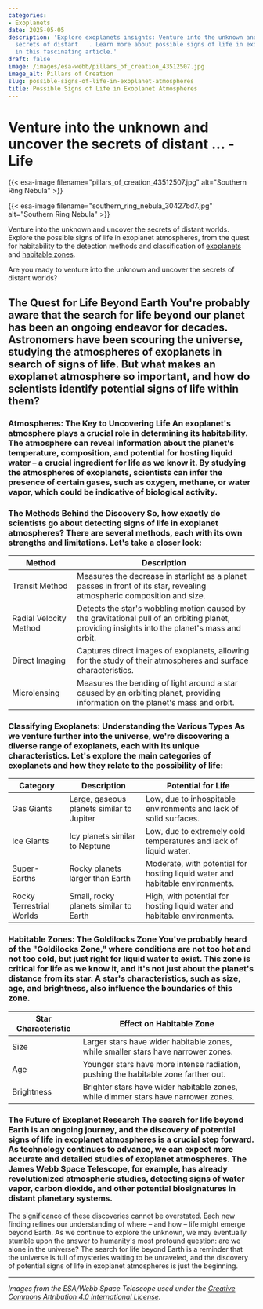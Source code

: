 ```yaml
---
categories:
- Exoplanets
date: 2025-05-05
description: 'Explore exoplanets insights: Venture into the unknown and uncover the
  secrets of distant   . Learn more about possible signs of life in exoplanet atmospheres
  in this fascinating article.'
draft: false
image: /images/esa-webb/pillars_of_creation_43512507.jpg
image_alt: Pillars of Creation
slug: possible-signs-of-life-in-exoplanet-atmospheres
title: Possible Signs of Life in Exoplanet Atmospheres
---
```


# Venture into the unknown and uncover the secrets of distant ... - Life
{{< esa-image filename="pillars_of_creation_43512507.jpg" alt="Southern Ring Nebula" >}}




{{< esa-image filename="southern_ring_nebula_30427bd7.jpg" alt="Southern Ring Nebula" >}}

Venture into the unknown and uncover the secrets of distant worlds. Explore the possible signs of life in exoplanet atmospheres, from the quest for habitability to the detection methods and classification of [exoplanets](/blog/exoplanets-and-the-quest-for-life-an-exploration-beyond-our-solar/solar-system/) and [habitable zones](/blog/the-elusive-exoplanets-within-the-habitable-zone-beyond-our-solar/solar-system/).

Are you ready to venture into the unknown and uncover the secrets of distant worlds?

 ## The Quest for Life Beyond Earth You're probably aware that the search for life beyond our planet has been an ongoing endeavor for decades. Astronomers have been scouring the universe, studying the atmospheres of exoplanets in search of signs of life. But what makes an exoplanet atmosphere so important, and how do scientists identify potential signs of life within them?

 ### Atmospheres: The Key to Uncovering Life An exoplanet's atmosphere plays a crucial role in determining its habitability. The atmosphere can reveal information about the planet's temperature, composition, and potential for hosting liquid water – a crucial ingredient for life as we know it. By studying the atmospheres of exoplanets, scientists can infer the presence of certain gases, such as oxygen, methane, or water vapor, which could be indicative of biological activity.

 ### The Methods Behind the Discovery So, how exactly do scientists go about detecting signs of life in exoplanet atmospheres? There are several methods, each with its own strengths and limitations. Let's take a closer look:

 | Method | Description |
| --- | --- |
| Transit Method | Measures the decrease in starlight as a planet passes in front of its star, revealing atmospheric composition and size. |
| Radial Velocity Method | Detects the star's wobbling motion caused by the gravitational pull of an orbiting planet, providing insights into the planet's mass and orbit. |
| Direct Imaging | Captures direct images of exoplanets, allowing for the study of their atmospheres and surface characteristics. |
| Microlensing | Measures the bending of light around a star caused by an orbiting planet, providing information on the planet's mass and orbit. | Each of these methods offers a unique window into the properties of an exoplanet and its atmosphere. By combining multiple detection methods, scientists can build a more comprehensive picture of a planet's potential habitability.

 ### Classifying Exoplanets: Understanding the Various Types As we venture further into the universe, we're discovering a diverse range of exoplanets, each with its unique characteristics. Let's explore the main categories of exoplanets and how they relate to the possibility of life:

 | Category | Description | Potential for Life |
| --- | --- | --- |
| Gas Giants | Large, gaseous planets similar to Jupiter | Low, due to inhospitable environments and lack of solid surfaces. |
| Ice Giants | Icy planets similar to Neptune | Low, due to extremely cold temperatures and lack of liquid water. |
| Super-Earths | Rocky planets larger than Earth | Moderate, with potential for hosting liquid water and habitable environments. |
| Rocky Terrestrial Worlds | Small, rocky planets similar to Earth | High, with potential for hosting liquid water and habitable environments. | These categories are not mutually exclusive, and many exoplanets exhibit characteristics from multiple categories. Understanding these differences is crucial in determining the likelihood of finding life on a particular planet.

 ### Habitable Zones: The Goldilocks Zone You've probably heard of the "Goldilocks Zone," where conditions are not too hot and not too cold, but just right for liquid water to exist. This zone is critical for life as we know it, and it's not just about the planet's distance from its star. A star's characteristics, such as size, age, and brightness, also influence the boundaries of this zone.

 | Star Characteristic | Effect on Habitable Zone |
| --- | --- |
| Size | Larger stars have wider habitable zones, while smaller stars have narrower zones. |
| Age | Younger stars have more intense radiation, pushing the habitable zone farther out. |
| Brightness | Brighter stars have wider habitable zones, while dimmer stars have narrower zones. | Planetary features, such as atmospheric composition, magnetic fields, tectonic activity, and gravitational interactions with neighboring bodies, also play a significant role in determining habitability.

 ### The Future of Exoplanet Research The search for life beyond Earth is an ongoing journey, and the discovery of potential signs of life in exoplanet atmospheres is a crucial step forward. As technology continues to advance, we can expect more accurate and detailed studies of exoplanet atmospheres. The James Webb Space Telescope, for example, has already revolutionized atmospheric studies, detecting signs of water vapor, carbon dioxide, and other potential biosignatures in distant planetary systems.

 The significance of these discoveries cannot be overstated. Each new finding refines our understanding of where – and how – life might emerge beyond Earth. As we continue to explore the unknown, we may eventually stumble upon the answer to humanity's most profound question: are we alone in the universe? The search for life beyond Earth is a reminder that the universe is full of mysteries waiting to be unraveled, and the discovery of potential signs of life in exoplanet atmospheres is just the beginning.

---

*Images from the ESA/Webb Space Telescope used under the [Creative Commons Attribution 4.0 International License](https://creativecommons.org/licenses/by/4.0).*